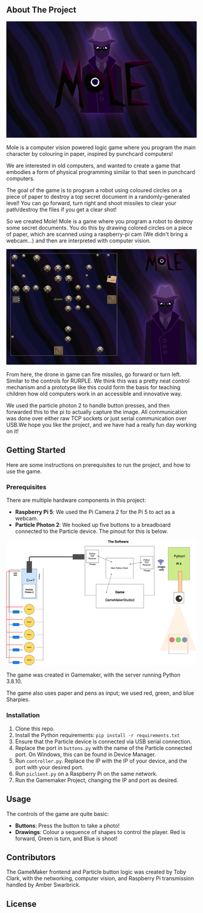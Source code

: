 ## About The Project

<img src="img2.png" width="750">

Mole is a computer vision powered logic game where you program the main character by colouring in paper, inspired by punchcard computers!

We are interested in old computers, and wanted to create a game that embodies a form of physical programming similar to that seen in punchcard computers.

The goal of the game is to program a robot using coloured circles on a piece of paper to destroy a top secret document in a randomly-generated level! You can go forward, turn right and shoot missiles to clear your path/destroy the files if you get a clear shot!

So we created Mole! Mole is a game where you program a robot to destroy some secret documents. You do this by drawing colored circles on a piece of paper, which are scanned using a raspberry-pi cam (We didn't bring a webcam...) and then are interpreted with computer vision.

<img src="img1.png" width="750">

From here, the drone in game can fire missiles, go forward or turn left. Similar to the controls for RURPLE. We think this was a pretty neat control mechanism and a prototype like this could form the basis for teaching children how old computers work in an accessible and innovative way.

We used the particle photon 2 to handle button presses, and then forwarded this to the pi to actually capture the image. All communication was done over either raw TCP sockets or just serial communication over USB.We hope you like the project, and we have had a really fun day working on it!

## Getting Started

Here are some instructions on prerequisites to run the project, and how to use the game.

### Prerequisites

There are multiple hardware components in this project:

<ul>
  <li><strong>Raspberry Pi 5</strong>: We used the Pi Camera 2 for the Pi 5 to act as a webcam.</li>
  <li><strong>Particle Photon 2</strong>: We hooked up five buttons to a breadboard connected to the Particle device. The pinout for this is below.</li>
</ul>

<img src="schematic.png" width="750">

The game was created in Gamemaker, with the server running Python 3.8.10.

The game also uses paper and pens as input; we used red, green, and blue Sharpies.


### Installation

1. Clone this repo.
3. Install the Python requirements: `pip install -r requirements.txt`
4. Ensure that the Particle device is connected via USB serial connection.
5. Replace the port in `buttons.py` with the name of the Particle connected port. On Windows, this can be found in Device Manager.
6. Run `controller.py`. Replace the IP with the IP of your device, and the port with your desired port.
7. Run `piclient.py` on a Raspberry Pi on the same network.
8. Run the Gamemaker Project, changing the IP and port as desired.

## Usage

The controls of the game are quite basic:
<ul>
  <li><strong>Buttons</strong>: Press the button to take a photo!</li>
  <li><strong>Drawings</strong>: Colour a sequence of shapes to control the player. Red is forward, Green is turn, and Blue is shoot!</li>
</ul>

## Contributors

The GameMaker frontend and Particle button logic was created by Toby Clark, with the networking, computer vision, and Raspberry Pi transmission handled by Amber Swarbrick.

## License


